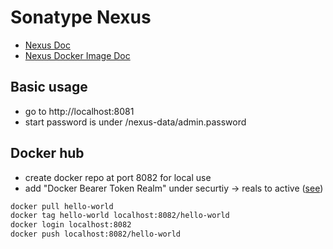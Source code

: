 # Sonatype Nexus

* [Nexus Doc](https://help.sonatype.com/repomanager3) 
* [Nexus Docker Image Doc](https://hub.docker.com/r/sonatype/nexus3/)


## Basic usage

* go to http://localhost:8081
* start password is under /nexus-data/admin.password

## Docker hub 

* create docker repo at port 8082 for local use
* add "Docker Bearer Token Realm" under securtiy -> reals to active ([see](hhttps://help.sonatype.com/repomanager3/formats/docker-registry/docker-authentication))

```sh
docker pull hello-world
docker tag hello-world localhost:8082/hello-world
docker login localhost:8082
docker push localhost:8082/hello-world 
```


